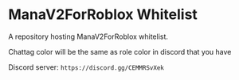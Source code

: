 # ManaV2ForRoblox Whitelist
A repository hosting ManaV2ForRoblox whitelist.

Chattag color will be the same as role color in discord that you have

Discord server: ``https://discord.gg/CEMMRSvXek``
